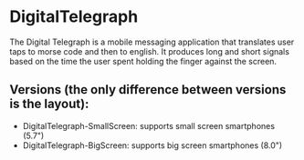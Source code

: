 # DigitalTelegraph

The Digital Telegraph is a mobile messaging application that translates user taps to morse code and then to english. It produces long and short signals based on the time the user spent holding the finger against the screen. <br />

## Versions (the only difference between versions is the layout):
* DigitalTelegraph-SmallScreen: supports small screen smartphones (5.7")
* DigitalTelegraph-BigScreen: supports big screen smartphones (8.0")
